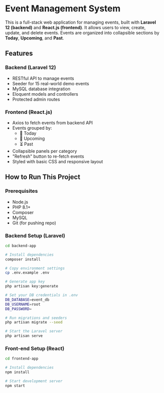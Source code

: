 # Event Management System

This is a full-stack web application for managing events, built with **Laravel 12 (backend)** and **React.js (frontend)**. It allows users to view, create, update, and delete events. Events are organized into collapsible sections by **Today**, **Upcoming**, and **Past**.


## Features

### Backend (Laravel 12)

- RESTful API to manage events
- Seeder for 15 real-world demo events
- MySQL database integration
- Eloquent models and controllers
- Protected admin routes

### Frontend (React.js)

- Axios to fetch events from backend API
- Events grouped by:
  - 📅 Today
  - 🔮 Upcoming
  - ⏳ Past
- Collapsible panels per category
- "Refresh" button to re-fetch events
- Styled with basic CSS and responsive layout

## How to Run This Project

### Prerequisites

- Node.js
- PHP 8.1+
- Composer
- MySQL
- Git (for pushing repo)

### Backend Setup (Laravel)

```bash
cd backend-app

# Install dependencies
composer install

# Copy environment settings
cp .env.example .env

# Generate app key
php artisan key:generate

# Set your DB credentials in .env
DB_DATABASE=event_db
DB_USERNAME=root
DB_PASSWORD=

# Run migrations and seeders
php artisan migrate --seed

# Start the Laravel server
php artisan serve
```

### Front-end Setup (React)

```bash
cd frontend-app

# Install dependencies
npm install

# Start development server
npm start
```
